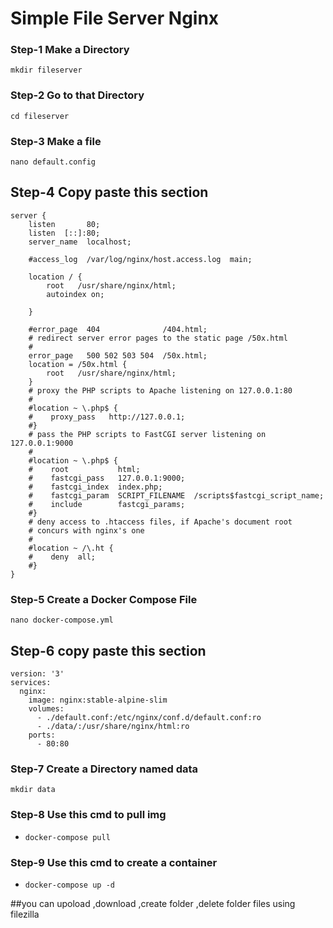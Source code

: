 # Simple File Server Nginx
### Step-1 Make a Directory 
```
mkdir fileserver
```
  
### Step-2 Go to that Directory
```
cd fileserver
```
  
### Step-3 Make a file
```
nano default.config
```


## Step-4 Copy paste this section

````
server {
    listen       80;  
    listen  [::]:80;
    server_name  localhost;

    #access_log  /var/log/nginx/host.access.log  main;

    location / {
        root   /usr/share/nginx/html;
        autoindex on;

    }

    #error_page  404              /404.html;
    # redirect server error pages to the static page /50x.html
    #
    error_page   500 502 503 504  /50x.html;
    location = /50x.html {
        root   /usr/share/nginx/html;
    }
    # proxy the PHP scripts to Apache listening on 127.0.0.1:80
    #
    #location ~ \.php$ {
    #    proxy_pass   http://127.0.0.1;
    #}
    # pass the PHP scripts to FastCGI server listening on 127.0.0.1:9000
    #
    #location ~ \.php$ {
    #    root           html;
    #    fastcgi_pass   127.0.0.1:9000;
    #    fastcgi_index  index.php;
    #    fastcgi_param  SCRIPT_FILENAME  /scripts$fastcgi_script_name;
    #    include        fastcgi_params;
    #}
    # deny access to .htaccess files, if Apache's document root
    # concurs with nginx's one
    #
    #location ~ /\.ht {
    #    deny  all;
    #}
}
````
### Step-5 Create a Docker Compose File
```
nano docker-compose.yml
```

## Step-6 copy paste this section
````
version: '3'
services:
  nginx:
    image: nginx:stable-alpine-slim
    volumes:
      - ./default.conf:/etc/nginx/conf.d/default.conf:ro
      - ./data/:/usr/share/nginx/html:ro 
    ports:
      - 80:80
````
### Step-7 Create a Directory named data 
```
mkdir data
```

### Step-8 Use this cmd to pull img
- ``docker-compose pull``

### Step-9 Use this cmd to create a container
- ``docker-compose up -d``

##you can upoload ,download ,create folder ,delete folder files using filezilla
